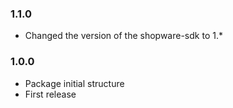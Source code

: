 ### 1.1.0
- Changed the version of the shopware-sdk to 1.*

### 1.0.0
- Package initial structure
- First release
